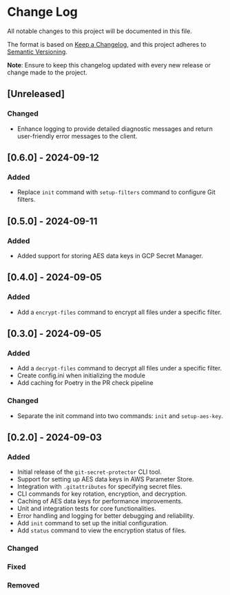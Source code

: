 # Change Log

All notable changes to this project will be documented in this file.

The format is based on [Keep a Changelog](https://keepachangelog.com/en/1.0.0/), and this project adheres to [Semantic Versioning](https://semver.org/spec/v2.0.0.html).

**Note**: Ensure to keep this changelog updated with every new release or change made to the project.

## [Unreleased]

### Changed

- Enhance logging to provide detailed diagnostic messages and return user-friendly error messages to the client.

## [0.6.0] - 2024-09-12

### Added
- Replace `init` command with `setup-filters` command to configure Git filters.

## [0.5.0] - 2024-09-11

### Added
- Added support for storing AES data keys in GCP Secret Manager.

## [0.4.0] - 2024-09-05

### Added
- Add a `encrypt-files` command to encrypt all files under a specific filter.

## [0.3.0] - 2024-09-05

### Added
- Add a `decrypt-files` command to decrypt all files under a specific filter.
- Create config.ini when initializing the module
- Add caching for Poetry in the PR check pipeline

### Changed
- Separate the init command into two commands: `init` and `setup-aes-key`.

## [0.2.0] - 2024-09-03

### Added
- Initial release of the `git-secret-protector` CLI tool.
- Support for setting up AES data keys in AWS Parameter Store.
- Integration with `.gitattributes` for specifying secret files.
- CLI commands for key rotation, encryption, and decryption.
- Caching of AES data keys for performance improvements.
- Unit and integration tests for core functionalities.
- Error handling and logging for better debugging and reliability.
- Add `init` command to set up the initial configuration.
- Add `status` command to view the encryption status of files.

### Changed

### Fixed

### Removed
